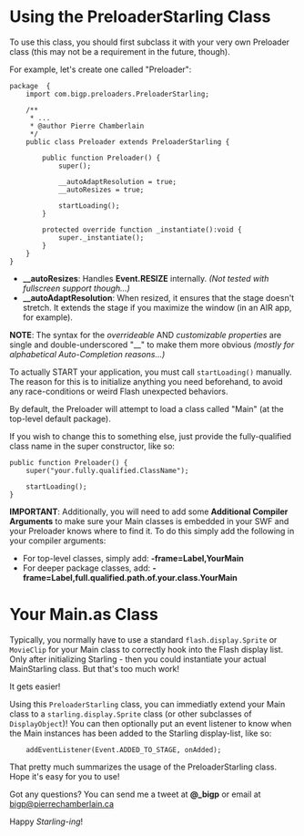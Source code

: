Using the PreloaderStarling Class
======================

To use this class, you should first subclass it with your very own Preloader class (this may not be a requirement in the future, though).

For example, let's create one called "Preloader":


	package  {
		import com.bigp.preloaders.PreloaderStarling;
	
		/**
		 * ...
		 * @author Pierre Chamberlain
		 */
		public class Preloader extends PreloaderStarling {
			
			public function Preloader() {
				super();
				
				__autoAdaptResolution = true;
				__autoResizes = true;
				
				startLoading();
			}
			
			protected override function _instantiate():void {
				super._instantiate();
			}
		}
	}

 * **__autoResizes**: Handles **Event.RESIZE** internally. *(Not tested with fullscreen support though...)*
 * **__autoAdaptResolution**: When resized, it ensures that the stage doesn't stretch. It extends the stage if you maximize the window (in an AIR app, for example).

**NOTE**: The syntax for the *overrideable* AND *customizable properties* are single and double-underscored "__" to make them more obvious *(mostly for alphabetical Auto-Completion reasons...)*

To actually START your application, you must call `startLoading()` manually. The reason for this is to initialize anything you need beforehand, to avoid any race-conditions or weird Flash unexpected behaviors.

By default, the Preloader will attempt to load a class called "Main" (at the top-level default package).

If you wish to change this to something else, just provide the fully-qualified class name in the super constructor, like so:

	public function Preloader() {
		super("your.fully.qualified.ClassName");
		
		startLoading();
	}

**IMPORTANT**: Additionally, you will need to add some **Additional Compiler Arguments** to make sure your Main classes is embedded in your SWF and your Preloader knows where to find it. To do this simply add the following in your compiler arguments:

 * For top-level classes, simply add: **-frame=Label,YourMain**
 * For deeper package classes, add: **-frame=Label,full.qualified.path.of.your.class.YourMain**
 
 
 Your Main.as Class
===========
 
Typically, you normally have to use a standard `flash.display.Sprite` or `MovieClip` for your Main class to correctly hook into the Flash display list. Only after initializing Starling - then you could instantiate your actual MainStarling class. But that's too much work!

It gets easier!

Using this `PreloaderStarling` class, you can immediatly extend your Main class to a `starling.display.Sprite` class (or other subclasses of `DisplayObject`)! You can then optionally put an event listener to know when the Main instances has been added to the Starling display-list, like so:

		addEventListener(Event.ADDED_TO_STAGE, onAdded);
	
 That pretty much summarizes the usage of the PreloaderStarling class. Hope it's easy for you to use!
 
 Got any questions? You can send me a tweet at **@_bigp** or email at [bigp@pierrechamberlain.ca](mailto:bigp@pierrechamberlain.ca)
 
 Happy *Starling-ing*!
 
